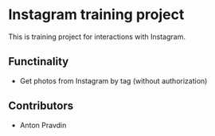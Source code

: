 # Instagram training project #

This is training project for interactions with Instagram.

## Functinality ##
* Get photos from Instagram by tag (without authorization)

## Contributors ##
* Anton Pravdin
